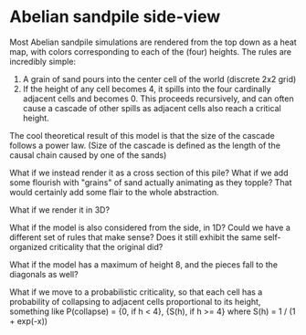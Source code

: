 # Abelian sandpile side-view

Most Abelian sandpile simulations are rendered from the top down as a heat map, with colors corresponding to each of the (four) heights. The rules are incredibly simple:

1. A grain of sand pours into the center cell of the world (discrete 2x2 grid)
2. If the height of any cell becomes 4, it spills into the four cardinally adjacent cells and becomes 0. This proceeds recursively, and can often cause a cascade of other spills as adjacent cells also reach a critical height.

The cool theoretical result of this model is that the size of the cascade follows a power law. (Size of the cascade is defined as the length of the causal chain caused by one of the sands)

What if we instead render it as a cross section of this pile? What if we add some flourish with "grains" of sand actually animating as they topple? That would certainly add some flair to the whole abstraction.

What if we render it in 3D?

What if the model is also considered from the side, in 1D? Could we have a different set of rules that make sense? Does it still exhibit the same self-organized criticality that the original did?

What if the model has a maximum of height 8, and the pieces fall to the diagonals as well?

What if we move to a probabilistic criticality, so that each cell has a probability of collapsing to adjacent cells proportional to its height, something like P(collapse) = {0, if h < 4}, {S(h), if h >= 4} where S(h) = 1 / (1 + exp(-x))